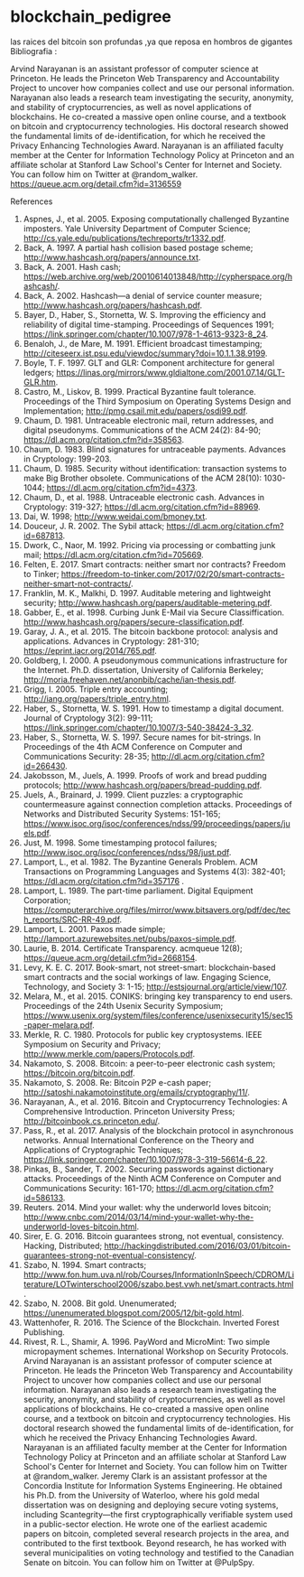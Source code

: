 # blockchain_pedigree
las raices del bitcoin son profundas ,ya que reposa en hombros de gigantes
Bibliografia :

Arvind Narayanan is an assistant professor of computer science at Princeton. He leads the Princeton Web Transparency and Accountability Project to uncover how companies collect and use our personal information. Narayanan also leads a research team investigating the security, anonymity, and stability of cryptocurrencies, as well as novel applications of blockchains. He co-created a massive open online course, and a textbook on bitcoin and cryptocurrency technologies. His doctoral research showed the fundamental limits of de-identification, for which he received the Privacy Enhancing Technologies Award. Narayanan is an affiliated faculty member at the Center for Information Technology Policy at Princeton and an affiliate scholar at Stanford Law School's Center for Internet and Society. You can follow him on Twitter at @random_walker. https://queue.acm.org/detail.cfm?id=3136559 


References
1. Aspnes, J., et al. 2005. Exposing computationally challenged Byzantine imposters. Yale University Department of Computer Science; http://cs.yale.edu/publications/techreports/tr1332.pdf.
2. Back, A. 1997. A partial hash collision based postage scheme; http://www.hashcash.org/papers/announce.txt.
3. Back, A. 2001. Hash cash; https://web.archive.org/web/20010614013848/http://cypherspace.org/hashcash/.
4. Back, A. 2002. Hashcash—a denial of service counter measure; http://www.hashcash.org/papers/hashcash.pdf.
5. Bayer, D., Haber, S., Stornetta, W. S. Improving the efficiency and reliability of digital time-stamping. Proceedings of Sequences 1991; https://link.springer.com/chapter/10.1007/978-1-4613-9323-8_24.
6. Benaloh, J., de Mare, M. 1991. Efficient broadcast timestamping; http://citeseerx.ist.psu.edu/viewdoc/summary?doi=10.1.1.38.9199.
7. Boyle, T. F. 1997. GLT and GLR: Component architecture for general ledgers; https://linas.org/mirrors/www.gldialtone.com/2001.07.14/GLT-GLR.htm.
8. Castro, M., Liskov, B. 1999. Practical Byzantine fault tolerance. Proceedings of the Third Symposium on Operating Systems Design and Implementation; http://pmg.csail.mit.edu/papers/osdi99.pdf.
9. Chaum, D. 1981. Untraceable electronic mail, return addresses, and digital pseudonyms. Communications of the ACM 24(2): 84-90; https://dl.acm.org/citation.cfm?id=358563.
10. Chaum, D. 1983. Blind signatures for untraceable payments. Advances in Cryptology: 199-203.
11. Chaum, D. 1985. Security without identification: transaction systems to make Big Brother obsolete. Communications of the ACM 28(10): 1030-1044; https://dl.acm.org/citation.cfm?id=4373.
12. Chaum, D., et al. 1988. Untraceable electronic cash. Advances in Cryptology: 319-327; https://dl.acm.org/citation.cfm?id=88969.
13. Dai, W. 1998; http://www.weidai.com/bmoney.txt.
14. Douceur, J. R. 2002. The Sybil attack; https://dl.acm.org/citation.cfm?id=687813.
15. Dwork, C., Naor, M. 1992. Pricing via processing or combatting junk mail; https://dl.acm.org/citation.cfm?id=705669.
16. Felten, E. 2017. Smart contracts: neither smart nor contracts? Freedom to Tinker; https://freedom-to-tinker.com/2017/02/20/smart-contracts-neither-smart-not-contracts/.
17. Franklin, M. K., Malkhi, D. 1997. Auditable metering and lightweight security; http://www.hashcash.org/papers/auditable-metering.pdf.
18. Gabber, E., et al. 1998. Curbing Junk E-Mail via Secure Classiffication. http://www.hashcash.org/papers/secure-classification.pdf.
19. Garay, J. A., et al. 2015. The bitcoin backbone protocol: analysis and applications. Advances in Cryptology: 281-310; https://eprint.iacr.org/2014/765.pdf.
20. Goldberg, I. 2000. A pseudonymous communications infrastructure for the Internet. Ph.D. dissertation, University of California Berkeley; http://moria.freehaven.net/anonbib/cache/ian-thesis.pdf.
21. Grigg, I. 2005. Triple entry accounting; http://iang.org/papers/triple_entry.html.
22. Haber, S., Stornetta, W. S. 1991. How to timestamp a digital document. Journal of Cryptology 3(2): 99-111; https://link.springer.com/chapter/10.1007/3-540-38424-3_32.
23. Haber, S., Stornetta, W. S. 1997. Secure names for bit-strings. In Proceedings of the 4th ACM Conference on Computer and Communications Security: 28-35; http://dl.acm.org/citation.cfm?id=266430.
24. Jakobsson, M., Juels, A. 1999. Proofs of work and bread pudding protocols; http://www.hashcash.org/papers/bread-pudding.pdf.
25. Juels, A., Brainard, J. 1999. Client puzzles: a cryptographic countermeasure against connection completion attacks. Proceedings of Networks and Distributed Security Systems: 151-165; https://www.isoc.org/isoc/conferences/ndss/99/proceedings/papers/juels.pdf.
26. Just, M. 1998. Some timestamping protocol failures; http://www.isoc.org/isoc/conferences/ndss/98/just.pdf.
27. Lamport, L., et al. 1982. The Byzantine Generals Problem. ACM Transactions on Programming Languages and Systems 4(3): 382-401; https://dl.acm.org/citation.cfm?id=357176 .
28. Lamport, L. 1989. The part-time parliament. Digital Equipment Corporation; https://computerarchive.org/files/mirror/www.bitsavers.org/pdf/dec/tech_reports/SRC-RR-49.pdf.
29. Lamport, L. 2001. Paxos made simple; http://lamport.azurewebsites.net/pubs/paxos-simple.pdf.
30. Laurie, B. 2014. Certificate Transparency. acmqueue 12(8); https://queue.acm.org/detail.cfm?id=2668154.
31. Levy, K. E. C. 2017. Book-smart, not street-smart: blockchain-based smart contracts and the social workings of law. Engaging Science, Technology, and Society 3: 1-15; http://estsjournal.org/article/view/107.
32. Melara, M., et al. 2015. CONIKS: bringing key transparency to end users. Proceedings of the 24th Usenix Security Symposium; https://www.usenix.org/system/files/conference/usenixsecurity15/sec15-paper-melara.pdf.
33. Merkle, R. C. 1980. Protocols for public key cryptosystems. IEEE Symposium on Security and Privacy; http://www.merkle.com/papers/Protocols.pdf.
34. Nakamoto, S. 2008. Bitcoin: a peer-to-peer electronic cash system; https://bitcoin.org/bitcoin.pdf.
35. Nakamoto, S. 2008. Re: Bitcoin P2P e-cash paper; http://satoshi.nakamotoinstitute.org/emails/cryptography/11/.
36. Narayanan, A., et al. 2016. Bitcoin and Cryptocurrency Technologies: A Comprehensive Introduction. Princeton University Press; http://bitcoinbook.cs.princeton.edu/.
37. Pass, R., et al. 2017. Analysis of the blockchain protocol in asynchronous networks. Annual International Conference on the Theory and Applications of Cryptographic Techniques; https://link.springer.com/chapter/10.1007/978-3-319-56614-6_22.
38. Pinkas, B., Sander, T. 2002. Securing passwords against dictionary attacks. Proceedings of the Ninth ACM Conference on Computer and Communications Security: 161-170; https://dl.acm.org/citation.cfm?id=586133.
39. Reuters. 2014. Mind your wallet: why the underworld loves bitcoin; http://www.cnbc.com/2014/03/14/mind-your-wallet-why-the-underworld-loves-bitcoin.html.
40. Sirer, E. G. 2016. Bitcoin guarantees strong, not eventual, consistency. Hacking, Distributed; http://hackingdistributed.com/2016/03/01/bitcoin-guarantees-strong-not-eventual-consistency/.
41. Szabo, N. 1994. Smart contracts; http://www.fon.hum.uva.nl/rob/Courses/InformationInSpeech/CDROM/Literature/LOTwinterschool2006/szabo.best.vwh.net/smart.contracts.html.
42. Szabo, N. 2008. Bit gold. Unenumerated; https://unenumerated.blogspot.com/2005/12/bit-gold.html.
43. Wattenhofer, R. 2016. The Science of the Blockchain. Inverted Forest Publishing.
44. Rivest, R. L., Shamir, A. 1996. PayWord and MicroMint: Two simple micropayment schemes. International Workshop on Security Protocols.
Arvind Narayanan is an assistant professor of computer science at Princeton. He leads the Princeton Web Transparency and Accountability Project to uncover how companies collect and use our personal information. Narayanan also leads a research team investigating the security, anonymity, and stability of cryptocurrencies, as well as novel applications of blockchains. He co-created a massive open online course, and a textbook on bitcoin and cryptocurrency technologies. His doctoral research showed the fundamental limits of de-identification, for which he received the Privacy Enhancing Technologies Award. Narayanan is an affiliated faculty member at the Center for Information Technology Policy at Princeton and an affiliate scholar at Stanford Law School's Center for Internet and Society. You can follow him on Twitter at @random_walker.
Jeremy Clark is an assistant professor at the Concordia Institute for Information Systems Engineering. He obtained his Ph.D. from the University of Waterloo, where his gold medal dissertation was on designing and deploying secure voting systems, including Scantegrity—the first cryptographically verifiable system used in a public-sector election. He wrote one of the earliest academic papers on bitcoin, completed several research projects in the area, and contributed to the first textbook. Beyond research, he has worked with several municipalities on voting technology and testified to the Canadian Senate on bitcoin. You can follow him on Twitter at @PulpSpy.
